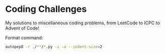 # Coding Challenges
My solutions to miscellaneous coding problems, from LeetCode to ICPC to Advent of Code!

Format command:
```sh
autopep8 -r ./**/*.py -i -a --indent-size=2
```